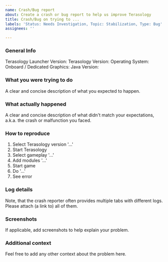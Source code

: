 ```yaml
---
name: Crash/Bug report
about: Create a crash or bug report to help us improve Terasology
title: Crash/Bug on trying to ...
labels: 'Status: Needs Investigation, Topic: Stabilization, Type: Bug'
assignees: ''

---
```


<!-- Thanks for taking the time to submit a thorough issue report for Terasology! :-)
Note that for suggestions, general questions & support you can approach us on Discord: https://discord.gg/terasology -->

### General Info

Terasology Launcher Version: 
Terasology Version: 
Operating System: 
Onboard / Dedicated Graphics: 
Java Version: 

### What you were trying to do

A clear and concise description of what you expected to happen.

### What actually happened

A clear and concise description of what didn't match your expectations, a.k.a. the crash or malfunction you faced.

### How to reproduce

1. Select Terasology version '...'
1. Start Terasology
1. Select gameplay '...'
1. Add modules '...'
1. Start game
1. Do '...'
1. See error

### Log details

Note, that the crash reporter often provides multiple tabs with different logs.
Please attach (a link to) all of them.

### Screenshots

If applicable, add screenshots to help explain your problem.

### Additional context

Feel free to add any other context about the problem here.
